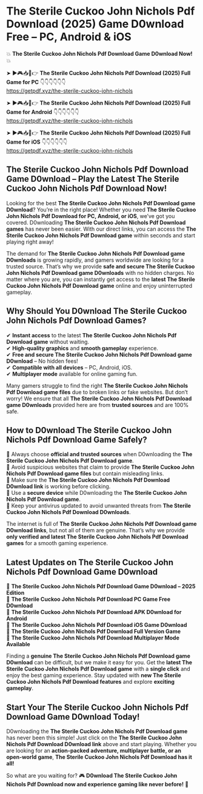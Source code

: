 # The Sterile Cuckoo John Nichols Pdf Download (2025) Game D0wnload Free – PC, Android & iOS

💥 **The Sterile Cuckoo John Nichols Pdf Download Game D0wnload Now!** 💥  

➤ ►🎮📥📱👉 **The Sterile Cuckoo John Nichols Pdf Download (2025) Full Game for PC** 👇👇👇👇👇👇  
https://getpdf.xyz/the-sterile-cuckoo-john-nichols  

➤ ►🎮📥📱👉 **The Sterile Cuckoo John Nichols Pdf Download (2025) Full Game for Android** 👇👇👇👇👇👇  
https://getpdf.xyz/the-sterile-cuckoo-john-nichols  

➤ ►🎮📥📱👉 **The Sterile Cuckoo John Nichols Pdf Download (2025) Full Game for iOS** 👇👇👇👇👇👇  
https://getpdf.xyz/the-sterile-cuckoo-john-nichols  

## The Sterile Cuckoo John Nichols Pdf Download Game D0wnload – Play the Latest The Sterile Cuckoo John Nichols Pdf Download Now!

Looking for the best **The Sterile Cuckoo John Nichols Pdf Download game D0wnload**? You’re in the right place! Whether you need **The Sterile Cuckoo John Nichols Pdf Download for PC, Android, or iOS**, we’ve got you covered. D0wnloading **The Sterile Cuckoo John Nichols Pdf Download games** has never been easier. With our direct links, you can access the **The Sterile Cuckoo John Nichols Pdf Download game** within seconds and start playing right away!  

The demand for **The Sterile Cuckoo John Nichols Pdf Download game D0wnloads** is growing rapidly, and gamers worldwide are looking for a trusted source. That’s why we provide **safe and secure The Sterile Cuckoo John Nichols Pdf Download game D0wnloads** with no hidden charges. No matter where you are, you can instantly get access to the **latest The Sterile Cuckoo John Nichols Pdf Download game** online and enjoy uninterrupted gameplay.  

## **Why Should You D0wnload The Sterile Cuckoo John Nichols Pdf Download Games?**  

✔ **Instant access** to the latest **The Sterile Cuckoo John Nichols Pdf Download game** without waiting.  
✔ **High-quality graphics** and **smooth gameplay** experience.  
✔ **Free and secure The Sterile Cuckoo John Nichols Pdf Download game D0wnload** – No hidden fees!  
✔ **Compatible with all devices** – PC, Android, iOS.  
✔ **Multiplayer mode** available for online gaming fun.  

Many gamers struggle to find the right **The Sterile Cuckoo John Nichols Pdf Download game files** due to broken links or fake websites. But don’t worry! We ensure that all **The Sterile Cuckoo John Nichols Pdf Download game D0wnloads** provided here are from **trusted sources** and are 100% safe.  

## **How to D0wnload The Sterile Cuckoo John Nichols Pdf Download Game Safely?**  

📌 Always choose **official and trusted sources** when D0wnloading the **The Sterile Cuckoo John Nichols Pdf Download game**.  
📌 Avoid suspicious websites that claim to provide **The Sterile Cuckoo John Nichols Pdf Download game files** but contain misleading links.  
📌 Make sure the **The Sterile Cuckoo John Nichols Pdf Download D0wnload link** is working before clicking.  
📌 Use a **secure device** while D0wnloading the **The Sterile Cuckoo John Nichols Pdf Download game**.  
📌 Keep your antivirus updated to avoid unwanted threats from **The Sterile Cuckoo John Nichols Pdf Download D0wnloads**.  

The internet is full of **The Sterile Cuckoo John Nichols Pdf Download game D0wnload links**, but not all of them are genuine. That’s why we provide **only verified and latest The Sterile Cuckoo John Nichols Pdf Download games** for a smooth gaming experience.  

## **Latest Updates on The Sterile Cuckoo John Nichols Pdf Download Game D0wnload**  

🔹 **The Sterile Cuckoo John Nichols Pdf Download Game D0wnload – 2025 Edition**  
🔹 **The Sterile Cuckoo John Nichols Pdf Download PC Game Free D0wnload**  
🔹 **The Sterile Cuckoo John Nichols Pdf Download APK D0wnload for Android**  
🔹 **The Sterile Cuckoo John Nichols Pdf Download iOS Game D0wnload**  
🔹 **The Sterile Cuckoo John Nichols Pdf Download Full Version Game**  
🔹 **The Sterile Cuckoo John Nichols Pdf Download Multiplayer Mode Available**  

Finding a **genuine The Sterile Cuckoo John Nichols Pdf Download game D0wnload** can be difficult, but we make it easy for you. Get the **latest The Sterile Cuckoo John Nichols Pdf Download game** with a **single click** and enjoy the best gaming experience. Stay updated with **new The Sterile Cuckoo John Nichols Pdf Download features** and explore **exciting gameplay**.  

## **Start Your The Sterile Cuckoo John Nichols Pdf Download Game D0wnload Today!**  

D0wnloading the **The Sterile Cuckoo John Nichols Pdf Download game** has never been this simple! Just click on the **The Sterile Cuckoo John Nichols Pdf Download D0wnload link** above and start playing. Whether you are looking for an **action-packed adventure, multiplayer battle, or an open-world game**, **The Sterile Cuckoo John Nichols Pdf Download has it all!**  

So what are you waiting for? 🎮 **D0wnload The Sterile Cuckoo John Nichols Pdf Download now and experience gaming like never before!** 🚀  